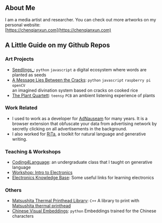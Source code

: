 ## About Me

I am a media artist and researcher. 
You can check out more artworks on my personal website:   
[https://chenqianxun.com](https://chenqianxun.com)

## A Little Guide on my Github Repos
### Art Projects
- [Seedlings_](https://github.com/cqx931/seedlings): `python` `javascript` a digital ecosystem where words are planted as seeds
- [A Message Lies Between the Cracks](https://github.com/digitalmediabremen/A_Message_Lies_Between_the_Cracks_Documentation): 
  `python`  `javascript` `raspberry pi` `openCV`  
  an imagined divination system based on cracks on cooked rice
- [The Plant Quartett](https://github.com/digitalmediabremen/The-Plant-Quartett): `teensy` `PCB` an ambient listening experience of plants

### Work Related
-  I used to work as a developer for [AdNauseam](https://github.com/dhowe/AdNauseam) for many years. It is a browser extension that obfuscate your data from advertising network by secretly clicking on all advertisements in the background.
-  I also worked for [RiTa](https://github.com/dhowe/rita), a toolkit for natural language and generative writing.

### Teaching & Workshops
- [Coding4Language](https://github.com/cqx931/Coding4Language/tree/gh-pages): an undergraduate class that I taught on generative language
- [Workshop: Intro to Electronics](https://gist.github.com/cqx931/2212d003491a28abbab97fd6f6c5e64d)
- [Electronics Knowledge Base](https://gist.github.com/cqx931/7dc9ec8ec9634eb18be6154e1f6ed32e): Some useful links for learning electronics

### Others
- [Matsushita Thermal Printhead Library](https://github.com/cqx931/Matsushita_Thermal_Printer_Library): `C++` A library to print with [Matsushita thermal printhead](https://www.pollin.de/p/matsushita-thermo-druckelement-epl1801s2e-721066)
- [Chinese Visual Embeddings](https://github.com/cqx931/chineseVisualEmbeddings): `python` Embeddings trained for the Chinese characters
